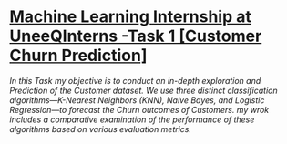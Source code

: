 # <u> Machine Learning Internship at UneeQInterns -Task 1  [Customer Churn Prediction]</u>
<i> In this Task my objective is to conduct an in-depth exploration and Prediction of the Customer dataset. We use three distinct classification algorithms—K-Nearest Neighbors (KNN), Naive Bayes, and Logistic Regression—to forecast the Churn outcomes of Customers. my wrok includes a comparative examination of the performance of these algorithms based on various evaluation metrics. </i>
